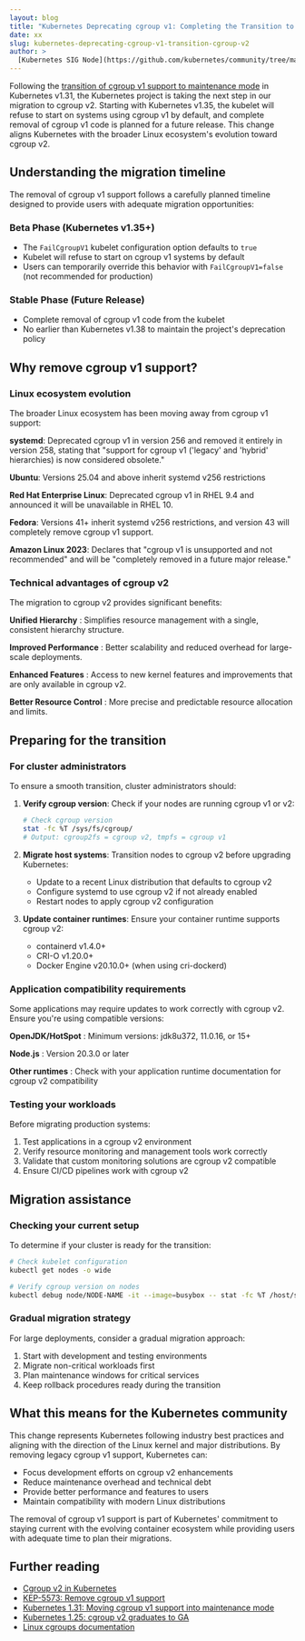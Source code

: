 ```yaml
---
layout: blog
title: "Kubernetes Deprecating cgroup v1: Completing the Transition to cgroup v2"
date: xx
slug: kubernetes-deprecating-cgroup-v1-transition-cgroup-v2
author: >
  [Kubernetes SIG Node](https://github.com/kubernetes/community/tree/master/sig-node)
---
```


Following the [transition of cgroup v1 support to maintenance mode](/blog/2024/08/14/kubernetes-1-31-moving-cgroup-v1-support-maintenance-mode/) in Kubernetes v1.31, the Kubernetes project is taking the next step in our migration to cgroup v2. Starting with Kubernetes v1.35, the kubelet will refuse to start on systems using cgroup v1 by default, and complete removal of cgroup v1 code is planned for a future release. This change aligns Kubernetes with the broader Linux ecosystem's evolution toward cgroup v2.

## Understanding the migration timeline

The removal of cgroup v1 support follows a carefully planned timeline designed to provide users with adequate migration opportunities:

### Beta Phase (Kubernetes v1.35+)

- The `FailCgroupV1` kubelet configuration option defaults to `true`
- Kubelet will refuse to start on cgroup v1 systems by default
- Users can temporarily override this behavior with `FailCgroupV1=false` (not recommended for production)

### Stable Phase (Future Release)

- Complete removal of cgroup v1 code from the kubelet
- No earlier than Kubernetes v1.38 to maintain the project's deprecation policy

## Why remove cgroup v1 support?

### Linux ecosystem evolution

The broader Linux ecosystem has been moving away from cgroup v1 support:

**systemd**: Deprecated cgroup v1 in version 256 and removed it entirely in version 258, stating that "support for cgroup v1 ('legacy' and 'hybrid' hierarchies) is now considered obsolete."

**Ubuntu**: Versions 25.04 and above inherit systemd v256 restrictions

**Red Hat Enterprise Linux**: Deprecated cgroup v1 in RHEL 9.4 and announced it will be unavailable in RHEL 10.

**Fedora**: Versions 41+ inherit systemd v256 restrictions, and version 43 will completely remove cgroup v1 support.

**Amazon Linux 2023**: Declares that "cgroup v1 is unsupported and not recommended" and will be "completely removed in a future major release."

### Technical advantages of cgroup v2

The migration to cgroup v2 provides significant benefits:

**Unified Hierarchy**
: Simplifies resource management with a single, consistent hierarchy structure.

**Improved Performance**
: Better scalability and reduced overhead for large-scale deployments.

**Enhanced Features**
: Access to new kernel features and improvements that are only available in cgroup v2.

**Better Resource Control**
: More precise and predictable resource allocation and limits.

## Preparing for the transition

### For cluster administrators

To ensure a smooth transition, cluster administrators should:

1. **Verify cgroup version**: Check if your nodes are running cgroup v1 or v2:
   ```bash
   # Check cgroup version
   stat -fc %T /sys/fs/cgroup/
   # Output: cgroup2fs = cgroup v2, tmpfs = cgroup v1
   ```

2. **Migrate host systems**: Transition nodes to cgroup v2 before upgrading Kubernetes:
   - Update to a recent Linux distribution that defaults to cgroup v2
   - Configure systemd to use cgroup v2 if not already enabled
   - Restart nodes to apply cgroup v2 configuration

3. **Update container runtimes**: Ensure your container runtime supports cgroup v2:
   - containerd v1.4.0+
   - CRI-O v1.20.0+
   - Docker Engine v20.10.0+ (when using cri-dockerd)

### Application compatibility requirements

Some applications may require updates to work correctly with cgroup v2. Ensure you're using compatible versions:

**OpenJDK/HotSpot**
: Minimum versions: jdk8u372, 11.0.16, or 15+

**Node.js**
: Version 20.3.0 or later

**Other runtimes**
: Check with your application runtime documentation for cgroup v2 compatibility

### Testing your workloads

Before migrating production systems:

1. Test applications in a cgroup v2 environment
2. Verify resource monitoring and management tools work correctly
3. Validate that custom monitoring solutions are cgroup v2 compatible
4. Ensure CI/CD pipelines work with cgroup v2

## Migration assistance

### Checking your current setup

To determine if your cluster is ready for the transition:

```bash
# Check kubelet configuration
kubectl get nodes -o wide

# Verify cgroup version on nodes
kubectl debug node/NODE-NAME -it --image=busybox -- stat -fc %T /host/sys/fs/cgroup/
```

### Gradual migration strategy

For large deployments, consider a gradual migration approach:

1. Start with development and testing environments
2. Migrate non-critical workloads first
3. Plan maintenance windows for critical services
4. Keep rollback procedures ready during the transition

## What this means for the Kubernetes community

This change represents Kubernetes following industry best practices and aligning with the direction of the Linux kernel and major distributions. By removing legacy cgroup v1 support, Kubernetes can:

- Focus development efforts on cgroup v2 enhancements
- Reduce maintenance overhead and technical debt
- Provide better performance and features to users
- Maintain compatibility with modern Linux distributions

The removal of cgroup v1 support is part of Kubernetes' commitment to staying current with the evolving container ecosystem while providing users with adequate time to plan their migrations.

## Further reading

- [Cgroup v2 in Kubernetes](/docs/concepts/architecture/cgroups/)
- [KEP-5573: Remove cgroup v1 support](https://github.com/kubernetes/enhancements/blob/master/keps/sig-node/5573-remove-cgroup-v1/README.md)
- [Kubernetes 1.31: Moving cgroup v1 support into maintenance mode](/blog/2024/08/14/kubernetes-1-31-moving-cgroup-v1-support-maintenance-mode/)
- [Kubernetes 1.25: cgroup v2 graduates to GA](/blog/2022/08/31/cgroupv2-ga-1-25/)
- [Linux cgroups documentation](https://docs.kernel.org/admin-guide/cgroup-v2.html)